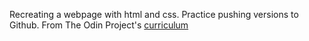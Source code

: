 Recreating a webpage with html and css. Practice pushing versions to Github.
From The Odin Project's [curriculum](http://www.theodinproject.com/web-development-101/html-css)
